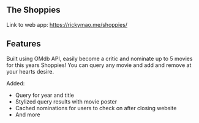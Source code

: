 ## The Shoppies


Link to web app: https://rickymao.me/shoppies/


## Features

Built using OMdb API, easily become a critic and nominate up to 5 movies for this years Shoppies! You can query any movie and add and remove at your hearts desire.

Added:
- Query for year and title
- Stylized query results with movie poster
- Cached nominations for users to check on after closing website
- And more
